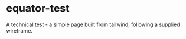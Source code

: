 # equator-test
A technical test - a simple page built from tailwind, following a supplied wireframe.
